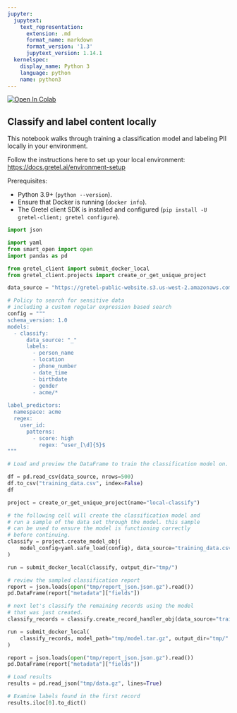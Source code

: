 ```yaml
---
jupyter:
  jupytext:
    text_representation:
      extension: .md
      format_name: markdown
      format_version: '1.3'
      jupytext_version: 1.14.1
  kernelspec:
    display_name: Python 3
    language: python
    name: python3
---
```


<!-- #region colab_type="text" id="view-in-github" -->
<a href="https://colab.research.google.com/github/gretelai/gretel-blueprints/blob/main/docs/notebooks/local_classify.ipynb" target="_parent"><img src="https://colab.research.google.com/assets/colab-badge.svg" alt="Open In Colab"/></a>

<!-- #endregion -->

## Classify and label content locally

This notebook walks through training a classification model and labeling PII locally in your environment.

Follow the instructions here to set up your local environment: https://docs.gretel.ai/environment-setup

Prerequisites:

- Python 3.9+ (`python --version`).
- Ensure that Docker is running (`docker info`).
- The Gretel client SDK is installed and configured (`pip install -U gretel-client; gretel configure`).


```python id="ZLAlOI5f_zh2"
import json

import yaml
from smart_open import open
import pandas as pd

from gretel_client import submit_docker_local
from gretel_client.projects import create_or_get_unique_project

data_source = "https://gretel-public-website.s3.us-west-2.amazonaws.com/datasets/example-datasets/bike-customer-orders.csv"

# Policy to search for sensitive data
# including a custom regular expression based search
config = """
schema_version: 1.0
models:
  - classify:
      data_source: "_"
      labels:
        - person_name
        - location
        - phone_number
        - date_time
        - birthdate
        - gender
        - acme/*
        
label_predictors:
  namespace: acme
  regex:
    user_id:
      patterns:
        - score: high
          regex: ^user_[\d]{5}$
"""

```

```python
# Load and preview the DataFrame to train the classification model on.

df = pd.read_csv(data_source, nrows=500)
df.to_csv("training_data.csv", index=False)
df

```

```python colab={"base_uri": "https://localhost:8080/", "height": 582} id="xq2zj-6h_zh5" outputId="0587ddc8-ccb6-455b-f961-9392b4736d69"
project = create_or_get_unique_project(name="local-classify")
```

```python id="nvOhfvS4_zh5"
# the following cell will create the classification model and
# run a sample of the data set through the model. this sample
# can be used to ensure the model is functioning correctly
# before continuing.
classify = project.create_model_obj(
    model_config=yaml.safe_load(config), data_source="training_data.csv"
)

run = submit_docker_local(classify, output_dir="tmp/")

```

```python id="EAZLMwmG_zh6"
# review the sampled classification report
report = json.loads(open("tmp/report_json.json.gz").read())
pd.DataFrame(report["metadata"]["fields"])

```

```python id="hL0COKZo_zh6"
# next let's classify the remaining records using the model
# that was just created.
classify_records = classify.create_record_handler_obj(data_source="training_data.csv")

run = submit_docker_local(
    classify_records, model_path="tmp/model.tar.gz", output_dir="tmp/"
)

```

```python id="eVPQySOg_zh6"
report = json.loads(open("tmp/report_json.json.gz").read())
pd.DataFrame(report["metadata"]["fields"])

```

```python
# Load results
results = pd.read_json("tmp/data.gz", lines=True)

# Examine labels found in the first record
results.iloc[0].to_dict()

```

